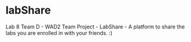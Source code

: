 # labShare
Lab 8 Team D - WAD2 Team Project - LabShare - A platform to share the labs you are enrolled in with your friends. :)
